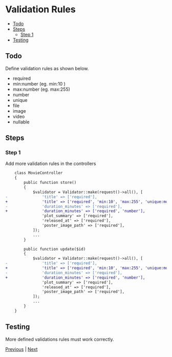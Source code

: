 # Validation Rules <!-- omit from toc -->

- [Todo](#todo)
- [Steps](#steps)
  - [Step 1](#step-1)
- [Testing](#testing)

## Todo

Define validation rules as shown below.

- required
- min:number (eg. min:10 )
- max:number (eg. max:255)
- number
- unique
- file
- image
- video
- nullable

## Steps

### Step 1

Add more validation rules in the controllers

```diff
    class MovieController
    {
        public function store()
        {
            $validator = Validator::make(request()->all(), [
-               'title' => ['required'],
+               'title' => ['required', 'min:10', 'max:255', 'unique:movie'],
-               'duration_minutes' => ['required'],
+               'duration_minutes' => ['required', 'number'],
                'plot_summary' => ['required'],
                'released_at' => ['required'],
                'poster_image_path' => ['required'],
            ]);
            ...
        }

        public function update($id)
        {
            $validator = Validator::make(request()->all(), [
-               'title' => ['required'],
+               'title' => ['required', 'min:10', 'max:255', 'unique:movie,title,' . $id . ',id'],
-               'duration_minutes' => ['required'],
+               'duration_minutes' => ['required', 'number'],
                'plot_summary' => ['required'],
                'released_at' => ['required'],
                'poster_image_path' => ['required'],
            ]);
            ...
        }
    }
```

## Testing

More defined validations rules must work correctly.

[Previous](./validation.md) | [Next](./validation-automatic-redirection.md)